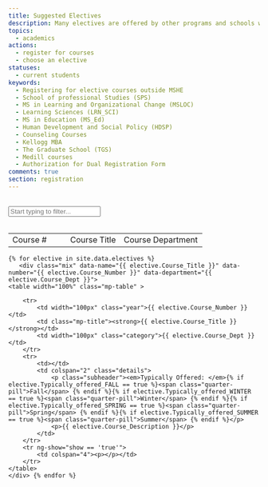 ```yaml
---
title: Suggested Electives
description: Many electives are offered by other programs and schools within SESP and Northwetern. This page includes a list of suggested electives by the MSHE program because of their relatedness in subject matter and preferences of our students. Many of these have been take by MSHE students in the past and have their feedback included below. 
topics: 
  - academics
actions:
  - register for courses
  - choose an elective
statuses:
  - current students
keywords:
  - Registering for elective courses outside MSHE
  - School of professional Studies (SPS)
  - MS in Learning and Organizational Change (MSLOC)
  - Learning Sciences (LRN_SCI)
  - MS in Education (MS_Ed)
  - Human Development and Social Policy (HDSP)
  - Counseling Courses
  - Kellogg MBA
  - The Graduate School (TGS)
  - Medill courses
  - Authorization for Dual Registration Form
comments: true
section: registration
---
```

<br>
<div class="content">
<i class="fa fa-search input-filter-icon"></i>
<input type="text" class="input-filter" id="input-filter" ng-model="inputFilter" ng-change="inputChange()" placeholder="Start typing to filter...">
<br>
<br>
<div>

<article id="Electives">
    <table width="100%" class="sorter-table">
        <tr>
            <td class="sort tip" data-tip="Sort by Number" ng-click="sort('number')" width="100px">Course # <i ng-if="sortOrder == 'number' || sortOrder == 'year'" class="fa fa-caret-down" ng-class="{flip:reverse}" aria-hidden="true"></i></td>
            <td class="sort tip" data-tip="Sort By Title" ng-click="sort('name')">Course Title <i ng-if="sortOrder == 'name'" class="fa fa-caret-down" ng-class="{flip:reverse}" aria-hidden="true"></i></td>
            <td width="150px" class="sort tip" data-tip="Sort by Department" ng-click="sort('department')">Course Department <i ng-if="sortOrder == 'department'" class="fa fa-caret-down" ng-class="{flip:reverse}" aria-hidden="true"></i></td>
        </tr>
    </table>
    
    {% for elective in site.data.electives %} 
       <div class="mix" data-name="{{ elective.Course_Title }}" data-number="{{ elective.Course_Number }}" data-department="{{ elective.Course_Dept }}">
    <table width="100%" class="mp-table" >
       
        <tr>
            <td width="100px" class="year">{{ elective.Course_Number }}</td>
            <td class="mp-title"><strong>{{ elective.Course_Title }}</strong></td>
            <td width="100px" class="category">{{ elective.Course_Dept }}</td>
        </tr>
        <tr>
            <td></td>
            <td colspan="2" class="details">
                <p class="subheader"><em>Typically Offered: </em>{% if elective.Typically_offered_FALL == true %}<span class="quarter-pill">Fall</span> {% endif %}{% if elective.Typically_offered_WINTER == true %}<span class="quarter-pill">Winter</span> {% endif %}{% if elective.Typically_offered_SPRING == true %}<span class="quarter-pill">Spring</span> {% endif %}{% if elective.Typically_offered_SUMMER == true %}<span class="quarter-pill">Summer</span> {% endif %}</p>
                <p>{{ elective.Course_Description }}</p>
            </td>
        </tr>
        <tr ng-show="show == 'true'">
            <td colspan="4"><p></p></td>
        </tr>
    </table>
    </div> {% endfor %}
</article>